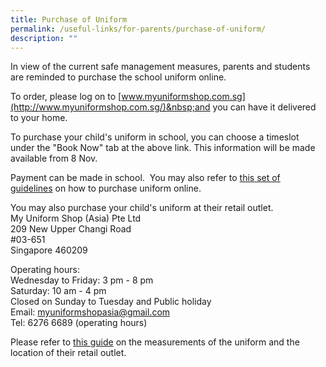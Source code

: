 ```yaml
---
title: Purchase of Uniform
permalink: /useful-links/for-parents/purchase-of-uniform/
description: ""
---
```



In view of the current safe management measures,&nbsp;parents and students are reminded to purchase the school uniform online.  
  

To order, please log on to&nbsp;[www.myuniformshop.com.sg](http://www.myuniformshop.com.sg/)&nbsp;and you can have it delivered to your home.

To purchase your child's uniform in school, you can choose a timeslot under the "Book Now" tab at the above link. This information will be made available from 8 Nov.

Payment can be made in school.&nbsp; You may also refer to&nbsp;[this&nbsp;set of guidelines](/files/Useful%20Links/For%20Parents/My%20Uniform%20Shop%20ASIA%20Pte%20Ltd%20-%20General%20Guide%20to%20Online%20Purchase.pdf)&nbsp;on how to purchase uniform online.&nbsp;  
  
You may also purchase your child's uniform at their retail outlet.  
My Uniform Shop (Asia) Pte Ltd  
209 New Upper Changi Road  
#03-651  
Singapore 460209  
  
Operating hours:  
Wednesday to Friday: 3 pm - 8 pm  
Saturday: 10 am - 4 pm  
Closed on Sunday to Tuesday and Public holiday  
Email: <a href="mailto:myuniformshopasia@gmail.com">myuniformshopasia@gmail.com</a>  
Tel: 6276 6689 (operating hours)  

  

Please refer to&nbsp;[this guide](/files/Useful%20Links/For%20Parents/001%20My%20Uniform%20Shop%20ASIA%20Pte%20Ltd%20-%20General%20Guide%20for%20Online%20Purchase%20%20Booking%20Updated%20Oct%202021.pdf)&nbsp;on the measurements of the uniform and the location of their retail outlet.